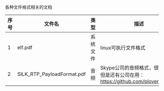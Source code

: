 
各种文件格式相关的文档



| 序号 | 文件名 | 类型 | 描述 |
| ------ | ------ | ---- | ---- |
| 1 | elf.pdf | 系统文件 | linux可执行文件格式 |
| 2 | SILK_RTP_PayloadFormat.pdf | 音频 | Skype公司的音频格式，很老了，但是还有公司在用：https://github.com/ploverlake/silk |
